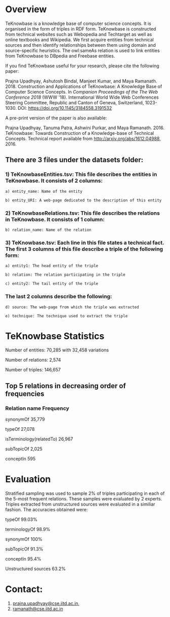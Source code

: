 # Overview

TeKnowbase is a knowledge base of computer science concepts. It is organised in the form of triples in RDF form. TeKnowbase is constructed from technical websites such as Webopedia and Techtarget as well as online textbooks and Wikipedia. We first acquire entities from technical sources and then identify relationships between them using domain and source-specific heuristics. The owl:sameAs relation is used to link entities from TeKnowbase to DBpedia and Freebase entities. 

If you find TeKnowbase useful for your research, please cite the following paper:

Prajna Upadhyay, Ashutosh Bindal, Manjeet Kumar, and Maya Ramanath. 2018. Construction and Applications of TeKnowbase: A Knowledge Base of Computer Science Concepts.  In <em>Companion Proceedings of the The Web Conference 2018</em> (WWW '18). International World Wide Web Conferences Steering Committee, Republic and Canton of Geneva, Switzerland,  1023-1030. DOI: https://doi.org/10.1145/3184558.3191532

A pre-print version of the paper is also available:

Prajna Upadhyay, Tanuma Patra, Ashwini Purkar, and Maya Ramanath. 2016. TeKnowbase: Towards Construction of a Knowledge-base of Technical Concepts. Technical report available from http://arxiv.org/abs/1612.04988, 2016.


## There are 3 files under the datasets folder:

### 1) TeKnowbaseEntities.tsv: This file describes the entities in TeKnowbase. It consists of 2 columns:
	
	a) entity_name: Name of the entity
	
	b) entity_URI: A web-page dedicated to the description of this entity
	
### 2) TeKnowbaseRelations.tsv: This file describes the relations in TeKnowbase. It consists of 1 column:
		
	b) relation_name: Name of the relation
	
### 3) TeKnowbase.tsv: Each line in this file states a technical fact. The first 3 columns of this file describe a triple of the following form:
	
	a) entity1: The head entity of the triple
	
	b) relation: The relation participating in the triple
	
	c) entity2: The tail entity of the triple
	
### The last 2 columns describe the following:
	
	d) source: The web-page from which the triple was extracted
	
	e) technique: The technique used to extract the triple


# TeKnowbase Statistics


Number of entities: 70,285 with 32,458 variations

Number of relations: 2,574

Number of triples: 146,657

## Top 5 relations in decreasing order of frequencies

### Relation name	Frequency

synonymOf	35,779

typeOf	27,078

isTerminology(relatedTo)	26,967

subTopicOf	2,025

conceptIn	595


# Evaluation

Stratified sampling was used to sample 2% of triples participating in each of the 5-most frequent relations. These samples were evaluated by 2 experts. Triples extracted from unstructured sources were evaluated in a similiar fashion. The accuracies obtained were:

typeOf	99.03%

terminologyOf	98.9%

synonymOf	100%

subTopicOf	91.3%

conceptIn	95.4%

Unstructured sources	63.2%



# Contact:


1) prajna.upadhyay@cse.iitd.ac.in,
2) ramanath@cse.iitd.ac.in
